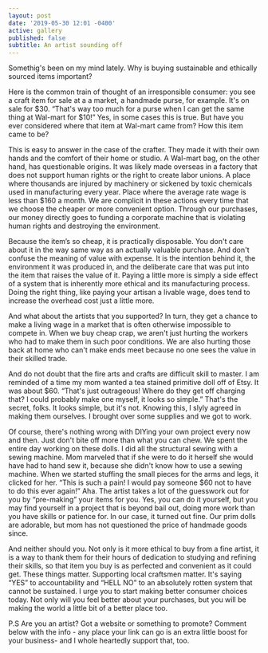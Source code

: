 ```yaml
---
layout: post
date: '2019-05-30 12:01 -0400'
active: gallery
published: false
subtitle: An artist sounding off
---
```

Somethig's been on my mind lately.
Why is buying sustainable and ethically sourced items important? 

Here is the common train of thought of an irresponsible consumer: you see a craft item for sale at a a market, a handmade purse, for example. It's on sale for $30. “That's way too much for a purse when I can get the same thing at Wal-mart for $10!” Yes, in some cases this is true. But have you ever considered where that item at Wal-mart came from? How this item came to be? 

This is easy to answer in the case of the crafter. They made it with their own hands and the comfort of their home or studio. A Wal-mart bag, on the other hand, has questionable origins. It was likely made overseas in a factory that does not support human rights or the right to create labor unions. A place where thousands are injured by machinery or sickened by toxic chemicals used in manufacturing every year. Place where the average rate wage is less than $160 a month.  We are complicit in these actions every time that we choose the cheaper or more convenient option. Through our purchases, our money directly goes to funding a corporate machine that is violating human rights and destroying the environment.

 Because the item’s so cheap, it is practically disposable. You don't care about it in the way same way as an actually valuable purchase. And don't confuse the meaning of value with expense. It is the intention behind it, the environment it was produced in,  and the deliberate care that was put into the item that raises the value of it. Paying a little more is simply a side effect of a system that is inherently more ethical and its manufacturing process. Doing the right thing, like paying your artisan a livable wage, does tend to increase the overhead cost just a little more. 

And what about the artists that you supported? In turn, they get a chance to make a living wage in a market that is often otherwise impossible to compete in. When we buy cheap crap, we aren't just hurting the workers who had to make them in such poor conditions. We are also hurting those back at home who can't make ends meet because no one sees the value in their skilled trade. 

And do not doubt that the fire arts and crafts are difficult skill to master. I am reminded of a time my mom wanted a tea stained primitive doll off of Etsy. It was about $60. “That's just outrageous! Where do they get off charging that? I could probably make one myself, it looks so simple.” That's the secret, folks. It looks simple, but it's not. Knowing this, I slyly agreed in making them ourselves. I brought over some supplies and we got to work. 

Of course, there's nothing wrong with DIYing your own project every now and then. Just don't bite off more than what you can chew. We spent the entire day working on these dolls. I did all the structural sewing with a sewing machine. Mom marveled that if she were to do it herself she would have had to hand sew it, because she didn't know how to use a sewing machine. When we started stuffing the small pieces for the arms and legs, it clicked for her. “This is such a pain! I would pay someone $60 not to have to do this ever again!” Aha. 
The artist takes a lot of the guesswork out for you by “pre-making” your items for you. Yes, you can do it yourself, but you may find yourself in a project that is beyond bail out, doing more work than you have skills or patience for. In our case, it turned out fine. Our prim dolls are adorable, but mom has not questioned the price of handmade goods since. 

And neither should you. Not only is it more ethical to buy from a fine artist, it is a way to thank them for their hours of dedication to studying and refining their skills, so that item you buy is as perfected and convenient as it could get. These things matter. Supporting local craftsmen matter. It's saying “YES” to accountability and “HELL NO” to an absolutely rotten system that cannot be sustained. I urge you to start making better consumer choices today. Not only will you feel better about your purchases, but you will be making the world a little bit of a better place too.


P.S Are you an artist? Got a website or something to promote? Comment below with the info - any place your link can go is an extra little boost for your business- and I whole heartedly support that, too.

